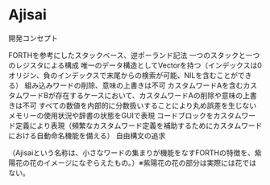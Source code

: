 # Ajisai

開発コンセプト

FORTHを参考にしたスタックベース、逆ポーランド記法
一つのスタックと一つのレジスタによる構成
唯一のデータ構造としてVectorを持つ（インデックスは0オリジン、負のインデックスで末尾からの検索が可能、NILを含むことができる）
組み込みワードの削除、意味の上書きは不可
カスタムワードAを含むカスタムワードBが存在するケースにおいて、カスタムワードAの削除や意味の上書きは不可
すべての数値を内部的に分数扱いすることにより丸め誤差を生じない
メモリーの使用状況や辞書の状態をGUIで表現
コードブロックをカスタムワード定義により表現（頻繁なカスタムワード定義を補助するためにカスタムワードにおける自動命名機能を備える）
自由構文の追求

（Ajisaiという名称は、小さなワードの集まりが機能をなすFORTHの特徴を、紫陽花の花のイメージになぞらえたもの。）※紫陽花の花の部分は実際には花ではない。


